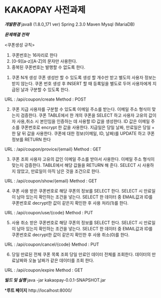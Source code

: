 # KAKAOPAY 사전과제

***개발환경***
java8 (1.8.0_171 ver)
Spring 2.3.0
Maven
Mysql (MariaDB)

***문제해결 전략***

<쿠폰생성 규칙>
1) 쿠폰번호는 16자리로 한다
2) [0-9][a-z][A-Z]의 문자만 사용한다.
3) 중복된 쿠폰번호는 발행할 수 없도록 한다.


1. 쿠폰 N개 생성 
쿠폰 생성만 할 수 있도록 생성 할 개수만 받고 별도의 사용자 정보는 받지 않는다.
쿠폰 번호 생성 후 INSERT 할 때 등록일을 별도로 두어 사용자에게 지급된 날과 구분할 수 있도록 한다.

URL : /api/coupon/create
Method : POST


2. 쿠폰 지급 
사용자를 구분할 수 있도록 이메일 주소를 받는다.
이메일 주소 형식이 맞는지 검증한다.
쿠폰 TABLE에서 한 개의 쿠폰을 SELECT 하고
사용자 고유의 값이자 사용,취소 시 본인임을 인증하는 데 사용할 ID 값을 생성한다.
ID 값은 이메일 주소를 쿠폰번호로 encrypt 한 값을 사용한다.
지급일은 당일 날짜, 만료일은 당일 + 한 달 뒤 값을 사용한다.
쿠폰에 대한 정보(이메일, ID, 날짜)를 UPDATE 하고
쿠폰 정보를 RETURN 한다

URL : /api/coupon/provice/{email}
Method : GET



3. 쿠폰 조회 
사용자 고유의 값인 이메일 주소를 받아서 사용한다.
이메일 주소 형식이 맞는지 검증한다.
TABLE에서 해당 값들을 RETURN 해 준다.
SELECT 시 사용하지 않았고, 만료일이 아직 남은 것을 조건으로 한다.

URL : /api/coupon/show/{email}
Method : GET


4. 쿠폰 사용
받은 쿠폰번호로 해당 쿠폰의 정보를 SELECT 한다.
SELECT 시 만료일이 남아 있는지 확인하는 조건을 넣는다.
SELECT 한 데이터 중 EMAIL값과
ID를 쿠폰번호로 decrypt한 값이 같은지 확인한 후 사용 처리(1)를 한다.

URL : /api/coupon/use/{code}
Method : PUT


5. 사용 취소
받은 쿠폰번호로 해당 쿠폰의 정보를 SELECT 한다.
SELECT 시 만료일이 남아 있는지 확인하는 조건을 넣는다.
SELECT 한 데이터 중 EMAIL값과
ID를 쿠폰번호로 decrypt한 값이 같은지 확인한 후 사용 취소(0)를 한다.

URL : /api/coupon/cancel/{code}
Method : PUT


6. 당일 만료된 전체 쿠폰 목록 조회
당일 만료인 데이터 전체를 조회한다.
데이터의 만료날짜와 오늘 날짜가 같은 데이터를 조회 한다.

URL : /api/coupon/expire
Method : GET



***빌드 및 실행***
java -jar kakaopay-0.0.1-SNAPSHOT.jar

***루트 페이지**
http://localhost:8000/
